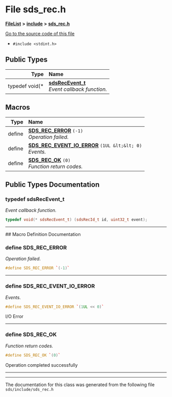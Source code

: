 

# File sds\_rec.h



[**FileList**](files.md) **>** [**include**](dir_d09908635ef304ba819d3349bcb716bf.md) **>** [**sds\_rec.h**](sds__rec_8h.md)

[Go to the source code of this file](sds__rec_8h_source.md)



* `#include <stdint.h>`

















## Public Types

| Type | Name |
| ---: | :--- |
| typedef void(\* | [**sdsRecEvent\_t**](#typedef-sdsrecevent_t)  <br>_Event callback function._  |















































## Macros

| Type | Name |
| ---: | :--- |
| define  | [**SDS\_REC\_ERROR**](sds__rec_8h.md#define-sds_rec_error)  `(-1)`<br>_Operation failed._  |
| define  | [**SDS\_REC\_EVENT\_IO\_ERROR**](sds__rec_8h.md#define-sds_rec_event_io_error)  `(1UL &lt;&lt; 0)`<br>_Events._  |
| define  | [**SDS\_REC\_OK**](sds__rec_8h.md#define-sds_rec_ok)  `(0)`<br>_Function return codes._  |

## Public Types Documentation




### typedef sdsRecEvent\_t 

_Event callback function._ 
```C++
typedef void(* sdsRecEvent_t) (sdsRecId_t id, uint32_t event);
```




<hr>
## Macro Definition Documentation





### define SDS\_REC\_ERROR 

_Operation failed._ 
```C++
#define SDS_REC_ERROR `(-1)`
```




<hr>



### define SDS\_REC\_EVENT\_IO\_ERROR 

_Events._ 
```C++
#define SDS_REC_EVENT_IO_ERROR `(1UL << 0)`
```



I/O Error 


        

<hr>



### define SDS\_REC\_OK 

_Function return codes._ 
```C++
#define SDS_REC_OK `(0)`
```



Operation completed successfully 


        

<hr>

------------------------------
The documentation for this class was generated from the following file `sds/include/sds_rec.h`


